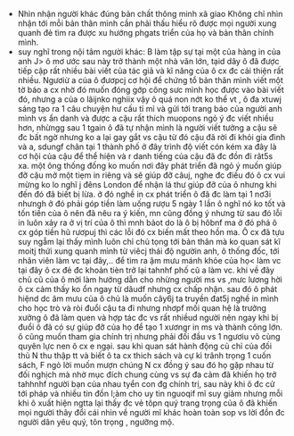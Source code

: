 - Nhìn nhận người khác đúng bản chất thông minh xã giao 
Không chỉ nhìn nhận tới mỗi bản thân mình cần phải thấu hiểu rõ được mọi người xung quanh đẻ tìm ra được xu hướng phgats triển của họ và bản thân chính mình.
- suy nghĩ trong nội tâm người khác: B làm tập sự tại một của hàng in của anh J>  ô mơ ước sau này trở thành một nhà văn lớn, tạid dây ô đã được tiếp cập rất nhiều bài viết của tác giả và kĩ năng của ô cx đc cải thiện rất nhiều. Ngươiừ a của ô đươpcj cơ hội để chứng tổ bản thân mình viết một tờ báo a cx nhờ đó muốn đóng gớp công sưc mình học được vào bài viết đó, nhưng a của o lâijnko nghiix vậy ô quá non nớt ko thể vt , ô đa xtuwj sáng tạo ra 1 câu chuyện hư cấu tỉ mỉ và gửi tới trang báo của người anh mình vs ẩn danh và được a cậu rất thích muopons ngỏ ý đc viết nhiều hơn, nhừngg sau 1 tgain ô đã tự nhận mình là người viết tưởng a cậu sẽ đc bất ngờ nhưng ko a lại gay gắt vs cậu từ đó cậu đã rời đi khỏi gia đình và a, sdungf chân tại 1 thành phố ở đây  trình độ viết cón kém xa đây là cơ hội của cậu để thể hiện và r danh tiếng của cậu  đã đc đồn đi rât5s xa. một ông thống đống ko muốn nơi đây phát triển đã ngỏ ý muốn giúp đỡ cậu mở một tiẹm in riêng và sẽ giúp đỡ câuj, nghe đc điều đó ô cx vui mừng ko lo nghĩ j đêns London để nhận lá thư giúp đỡ của ô nhưng khi đến đó đã biết bị lừa. ở đó nghề in cx phát triển ô đã đc làm tại 1 nơ3i nhưngh ở đó phải góp tiền làm uống rượu 5 ngày 1 lần ô nghĩ nó ko tốt và tốn tiền của ô nên đã nêu ra ý kiến, mn cũng đồng ý nhưng từ sau đó lỗi in luôn xảy ra ở vị trí của ô thì mnh bảot do là ô bị hôbnf ma ở đó phá ô cx góp tiền hũ rươpuj thì các lỗi đó cx biến mất theo hồn ma. Ô cx đã tựu suy ngẫm lại thấy mình luôn chỉ chủ tọng tới bản thân mà ko quan sát kĩ moitj thứi xung quanh mình từ viêcj thái độ ngườin anh, ô thống đốc, tới nhân viên làm vc tại đây,.. để tìm ra ậm mưu mánh khỏe của họ< làm vc tại đây ô cx đẻ đc khoản tièn trở lại tahnhf phố cũ a làm vc. khi về đây chủ cũ của ô mời  làm hướng dẫn cho nhừng người ms vs ,mưc lương hời ô cx cảm thấy ko ổn ngay từ dâudf nhưng cx chấp nhận. sau đó ô phát hiệnd dc âm mưu của ô chủ là muốn cây6j ta truyền đat5j nghề in mình cho học trò và ròi đuổi cậu ta đi nhưng nhơpf mối quan hệ là trưởng xưởng ô đã làm quen và hợp tác đc vs rất nhiềud người nên ngay khi bị đuổi ô đã có sự giúp đỡ của họ để tạo 1 xươngr in ms và thành công lớn. ô cũng muốn tham gia chính trị nhưng phải đối đầu vs 1 ngươiu vô cùng quyên lực  nen ô cx e ngại. sau khi quan sát hành động củ chỉ của đối thủ N thu thập tt và biết ô ta cx thich sách và cự kì trânh trọng 1 cuốn sách, F ngỏ lời muốn mượn chúng N cx đồng ý sau đó họ gặp nhau từ đối nghịch mà nhờ mục đích chung cùng vs sự đa cảm đã khiến họ trở tahhnhf  người bạn của nhau tyển con đg chính trị, sau này khi ô đc cử tới pháp  và nhiều tin đồn l;àm cho uy tin nguoqif mĩ suy giảm nhưng mỗi khi ô xuất hiện ngtta lại thấy đc vẻ tôpn quý trang trọng của ô đã khiến mọi người thây đổi cái nhìn về người mĩ khác hoàn toàn sop vs lời đồn đc người dân yêu quý, tôn trọng , ngưỡng mộ.
